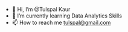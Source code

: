 - 👋 Hi, I’m @Tulspal Kaur
- 🌱 I’m currently learning Data Analytics Skills
- 📫 How to reach me tulspal@gmail.com

<!---
Tulspal/Tulspal is a ✨ special ✨ repository because its `README.md` (this file) appears on your GitHub profile.
You can click the Preview link to take a look at your changes.
--->
